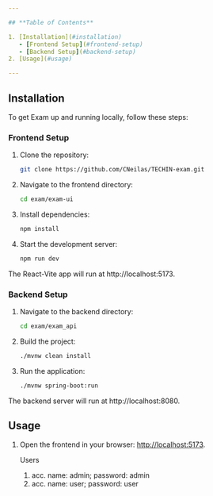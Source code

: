 ```yaml
---

## **Table of Contents**

1. [Installation](#installation)
   - [Frontend Setup](#frontend-setup)
   - [Backend Setup](#backend-setup)
2. [Usage](#usage)

---
```


## **Installation**

To get Exam up and running locally, follow these steps:

### **Frontend Setup**

1. Clone the repository:
   ```bash
   git clone https://github.com/CNeilas/TECHIN-exam.git
   ```
2. Navigate to the frontend directory:
   ```bash
   cd exam/exam-ui
   ```
3. Install dependencies:
   ```bash
   npm install
   ```
4. Start the development server:
   ```bash
   npm run dev
   ```

The React-Vite app will run at http://localhost:5173.

### **Backend Setup**

1. Navigate to the backend directory:
   ```bash
   cd exam/exam_api
   ```
2. Build the project:
   ```bash
   ./mvnw clean install
   ```
3. Run the application:
   ```bash
   ./mvnw spring-boot:run
   ```

The backend server will run at http://localhost:8080.

## **Usage**

1. Open the frontend in your browser: [http://localhost:5173](http://localhost:5173).

   Users
   1. acc. name: admin; password: admin
   2. acc. name: user; password: user
